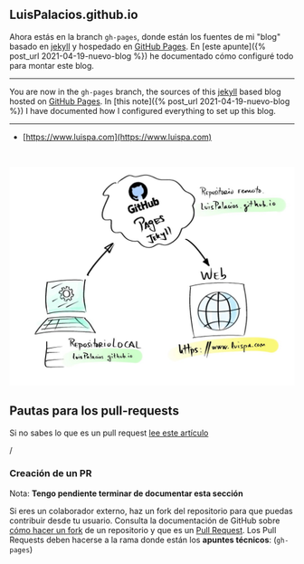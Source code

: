 ## LuisPalacios.github.io

Ahora estás en la branch `gh-pages`, donde están los fuentes de mi "blog" basado en [jekyll](http://jekyllrb.com) y hospedado en [GitHub Pages](https://pages.github.com). En [este apunte]({% post_url 2021-04-19-nuevo-blog %}) he documentado cómo configuré todo para montar este blog.

---

You are now in the `gh-pages` branch, the sources of this [jekyll](http://jekyllrb.com) based blog hosted on [GitHub Pages](https://pages.github.com). In [this note]({% post_url 2021-04-19-nuevo-blog %}) I have documented how I configured everything to set up this blog.

---

* [https://www.luispa.com](https://www.luispa.com) 

<br/>

![Arquitectura del blog](/docs/assets/img/posts/nuevo-blog.jpg?raw=true "Arquitectura del blog")

## Pautas para los pull-requests

Si no sabes lo que es un pull request [lee este artículo](https://help.github.com/articles/using-pull-requests)

<nbr>/
### Creación de un PR

Nota: **Tengo pendiente terminar de documentar esta sección**

Si eres un colaborador externo, haz un fork del repositorio para que puedas contribuir desde tu usuario. Consulta la documentación de GitHub sobre [cómo hacer un fork](https://help.github.com/articles/fork-a-repo/) de un repositorio y que es un [Pull Request](https://docs.github.com/es/github/collaborating-with-issues-and-pull-requests/about-pull-requests). Los Pull Requests deben hacerse a la rama donde están los **apuntes técnicos**: (`gh-pages`)

